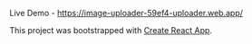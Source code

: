Live Demo - https://image-uploader-59ef4-uploader.web.app/

This project was bootstrapped with [Create React App](https://github.com/facebook/create-react-app).


